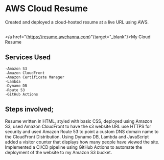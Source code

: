 <h1>AWS Cloud Resume </h1>
Created and deployed a cloud-hosted resume at a live URL using AWS.<br />

<br /> </a href="(https://resume.awchanna.com)"{target="_blank"}>My Cloud Resume</a>
<br />
 
<h2>Services Used</h2>

    -Amazon S3
    -Amazon CloudFront
    -Amazon Certificate Manager
    -Lambda
    -Dynamo DB
    -Route 53
    -GitHub Actions

<h2>Steps involved; </h2>

Resume written in HTML, styled with basic CSS, deployed using Amazon S3, used Amazon CloudFront to have the s3 website URL use HTTPS for security and used Amazon Route 53 to point a custom DNS domain name to the CloudFront Distribution. Using Dynamo DB, Lambda and JavaScript added a visitor counter that displays how many people have viewed the site. Implemented a CI/CD pipeline using GitHub Actions to automate the deployment of the website to my Amazon S3 bucket. <br /> 







 

 


